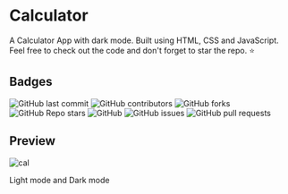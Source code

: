 # Calculator
A Calculator App with dark mode. Built using HTML, CSS and JavaScript. Feel free to check out the code and don't forget to star the repo. ⭐

## Badges
<p>
<img alt="GitHub last commit" src="https://img.shields.io/github/last-commit/3kh0/calculator?color=red&label=Lastest%20commit&logo=github">
<img alt="GitHub contributors" src="https://img.shields.io/github/contributors/3kh0/calculator?color=purple&label=Contributors&logo=github">
<img alt="GitHub forks" src="https://img.shields.io/github/forks/3kh0/calculator?label=Forks&logo=github">
<img alt="GitHub Repo stars" src="https://img.shields.io/github/stars/3kh0/calculator?color=yellow&label=Stars&logo=github">
<img alt="GitHub" src="https://img.shields.io/github/license/3kh0/calculator?label=License&logo=github">
<img alt="GitHub issues" src="https://img.shields.io/github/issues/3kh0/calculator?label=Issues&logo=github">
<img alt="GitHub pull requests" src="https://img.shields.io/github/issues-pr/3kh0/calculator?color=yellow&label=Pull%20Requests&logo=github">
  </p>
  
## Preview
![cal](https://user-images.githubusercontent.com/44538497/95009574-bb996d00-0640-11eb-938f-dd433ae70c58.png)

Light mode and Dark mode
